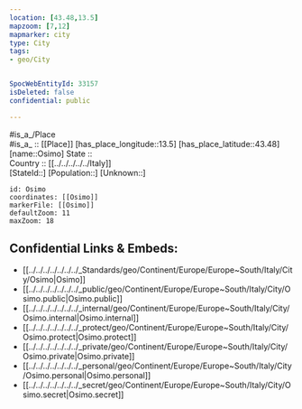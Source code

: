 ```yaml
---
location: [43.48,13.5] 
mapzoom: [7,12] 
mapmarker: city 
type: City
tags:
- geo/City


SpocWebEntityId: 33157
isDeleted: false
confidential: public

---
```

#is_a_/Place  
#is_a_ :: [[Place]] 
[has_place_longitude::13.5] 
[has_place_latitude::43.48] 
[name::Osimo] 
State ::  
Country :: [[../../../../../Italy]]  
[StateId::] 
[Population::] 
[Unknown::] 


```leaflet
id: Osimo
coordinates: [[Osimo]] 
markerFile: [[Osimo]] 
defaultZoom: 11 
maxZoom: 18
```


## Confidential Links & Embeds: 
- [[../../../../../../../_Standards/geo/Continent/Europe/Europe~South/Italy/City/Osimo|Osimo]] 
- [[../../../../../../../_public/geo/Continent/Europe/Europe~South/Italy/City/Osimo.public|Osimo.public]] 
- [[../../../../../../../_internal/geo/Continent/Europe/Europe~South/Italy/City/Osimo.internal|Osimo.internal]] 
- [[../../../../../../../_protect/geo/Continent/Europe/Europe~South/Italy/City/Osimo.protect|Osimo.protect]] 
- [[../../../../../../../_private/geo/Continent/Europe/Europe~South/Italy/City/Osimo.private|Osimo.private]] 
- [[../../../../../../../_personal/geo/Continent/Europe/Europe~South/Italy/City/Osimo.personal|Osimo.personal]] 
- [[../../../../../../../_secret/geo/Continent/Europe/Europe~South/Italy/City/Osimo.secret|Osimo.secret]] 

